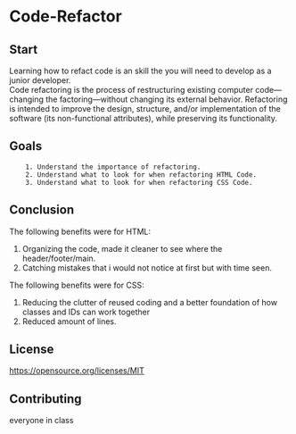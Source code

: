 # Code-Refactor

## Start

Learning how to refact code is an skill the you will need to develop as a junior developer.  
 Code refactoring is the process of restructuring existing computer code—changing the factoring—without changing its external behavior. Refactoring is intended to improve the design, structure, and/or implementation of the software (its non-functional attributes), while preserving its functionality.



## Goals
```
    1. Understand the importance of refactoring.
    2. Understand what to look for when refactoring HTML Code.
    3. Understand what to look for when refactoring CSS Code.
```
   


## Conclusion

The following benefits were for HTML:


1. Organizing the code, made it cleaner to see where the header/footer/main.
2. Catching mistakes that i would not notice at first but with time seen.

The following benefits were for CSS:

1. Reducing the clutter of reused coding and a better foundation of how classes and IDs can work together
2. Reduced amount of lines.

## License
https://opensource.org/licenses/MIT

## Contributing
everyone in class 
